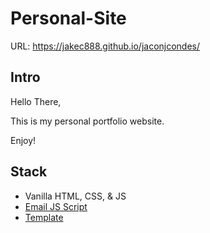 # Personal-Site

URL: https://jakec888.github.io/jaconjcondes/

## Intro

Hello There,

This is my personal portfolio website.

Enjoy!

## Stack

- Vanilla HTML, CSS, & JS
- [Email JS Script](https://github.com/dwyl/learn-to-send-email-via-google-script-html-no-server#readme)
- [Template](https://themeforest.net/)